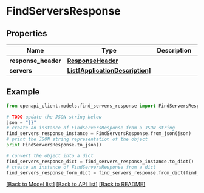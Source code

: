 # FindServersResponse


## Properties
Name | Type | Description | Notes
------------ | ------------- | ------------- | -------------
**response_header** | [**ResponseHeader**](ResponseHeader.md) |  | [optional] 
**servers** | [**List[ApplicationDescription]**](ApplicationDescription.md) |  | [optional] 

## Example

```python
from openapi_client.models.find_servers_response import FindServersResponse

# TODO update the JSON string below
json = "{}"
# create an instance of FindServersResponse from a JSON string
find_servers_response_instance = FindServersResponse.from_json(json)
# print the JSON string representation of the object
print FindServersResponse.to_json()

# convert the object into a dict
find_servers_response_dict = find_servers_response_instance.to_dict()
# create an instance of FindServersResponse from a dict
find_servers_response_form_dict = find_servers_response.from_dict(find_servers_response_dict)
```
[[Back to Model list]](../README.md#documentation-for-models) [[Back to API list]](../README.md#documentation-for-api-endpoints) [[Back to README]](../README.md)


